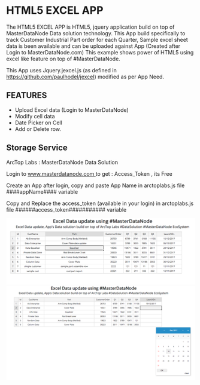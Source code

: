 # HTML5 EXCEL APP

The HTML5 EXCEL APP is HTML5, jquery application build on top of MasterDataNode Data solution technology. 
This App build specifically to track Customer Industrial Part order for each Quarter, Sample excel sheet data is been available and can be uploaded against App (Created after Login to MasterDataNode.com)
This example shows power of HTML5 using excel like feature on top of #MasterDataNode.

This App uses Jquery.jexcel.js (as defined in https://github.com/paulhodel/jexcel) modified as per App Need.

## FEATURES ##

 - Upload Excel data (Login to MasterDataNode)
 - Modify cell data
 - Date Picker on Cell
 - Add or Delete row. 
 
## Storage Service ##
ArcTop Labs : MasterDataNode Data Solution
<p>Login to <a href="https://www.masterdatanode.com"> www.masterdatanode.com </a> to get : Access_Token , its Free</p>
<p>Create an App after login, copy and paste App Name in arctoplabs.js file ####appName#### variable</p>
<p>Copy and Replace the access_token (available in your login) in arctoplabs.js file ######access_token########### variable</p>
            

![alt text](https://github.com/ArcTopLabs/Html5-Excel-Data-App/blob/master/public_html/screenshot/Html%20Excel%20data.png)
![alt text](https://github.com/ArcTopLabs/Html5-Excel-Data-App/blob/master/public_html/screenshot/Html%20Excel%20DatePicker.png)